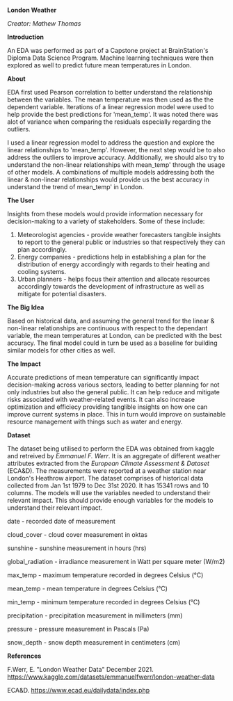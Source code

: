 **London Weather**

_Creator: Mathew Thomas_

**Introduction**

An EDA was performed as part of a Capstone project at BrainStation's Diploma Data Science Program. Machine learning techniques were then explored as well to predict future mean temperatures in London. 
 
**About**

EDA first used Pearson correlation to better understand the relationship between the variables. The mean temperature was then used as the the dependent variable.  Iterations of a linear regression model were used to help provide the best predictions for 'mean_temp'. It was noted there was alot of variance when comparing the residuals especially regarding the outliers.

I used a linear regression model to address the question and explore the linear relationships to 'mean_temp'. However, the next step would be to also address the outliers to improve accuracy. Additionally, we should also try to understand the non-linear relationships with mean_temp' through the usage of other models. A combinations of multiple models addressing both the linear & non-linear relationships would provide us the best accuracy in understand the trend of mean_temp' in London. 





**The User**

Insights from these models would provide information necessary for decision-making to a variety of stakeholders. Some of these include:

1. Meteorologist agencies - provide weather forecasters tangible insights to report to the general public or industries so that respectively they can plan accordingly.
2. Energy companies - predictions help in establishing a plan for the distribution of energy accordingly with regards to their heating and cooling systems.
3. Urban planners - helps focus their attention and allocate resources accordingly towards the development of infrastructure as well as mitigate for potential disasters. 


**The Big Idea**

Based on historical data, and assuming the general trend for the linear & non-linear relationships are continuous with respect to the dependant variable, the mean temperatures at London, can be predicted with the best accuracy. The final model could in turn be used as a baseline for building similar models for other cities as well. 

**The Impact**

Accurate predictions of mean temperature can significantly impact decision-making across various sectors, leading to better planning for not only industries but also the general public. It can help reduce and mitigate risks associated with weather-related events. It can also increase optimization and efficiecy providing tanglible insights on how one can improve current systems in place. This in turn would improve on sustainable resource management with things such as water and energy.

**Dataset**

The dataset being utilised to perform the EDA was obtained from kaggle and retreived by _Emmanuel F. Werr_. It is an aggregate of different weather attributes extracted from the _European Climate Assessment & Dataset_ (ECA&D). The measurements were reported at a weather station near London's Heathrow airport. 
The dataset comprises of historical data collected from Jan 1st 1979 to Dec 31st 2020. It has 15341 rows and 10 columns. The models will use the variables needed to understand their relevant impact. This should provide enough variables for the models to understand their relevant impact.

date - recorded date of measurement

cloud_cover - cloud cover measurement in oktas

sunshine - sunshine measurement in hours (hrs)

global_radiation - irradiance measurement in Watt per square meter (W/m2)

max_temp - maximum temperature recorded in degrees Celsius (°C)

mean_temp - mean temperature in degrees Celsius (°C)

min_temp - minimum temperature recorded in degrees Celsius (°C)

precipitation - precipitation measurement in millimeters (mm)

pressure - pressure measurement in Pascals (Pa)

snow_depth - snow depth measurement in centimeters (cm)

**References**

F.Werr, E. "London Weather Data" December 2021. 
https://www.kaggle.com/datasets/emmanuelfwerr/london-weather-data

ECA&D. 
https://www.ecad.eu/dailydata/index.php



